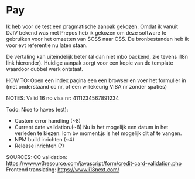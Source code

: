 # Pay

Ik heb voor de test een pragmatische aanpak gekozen. Omdat ik vanuit DJIV bekend was met Prepos heb ik gekozen om deze software te gebruiken voor het omzetten van SCSS naar CSS.
De bronbestanden heb ik voor evt referentie nu laten staan. 

De vertaling kan uiteindelijk beter (al dan niet mbo backend, zie tevens i18n link hieronder). 
Huidige aanpak zorgt voor een kopie van de template waardoor dubbel werk ontstaat.

HOW TO:
Open een index pagina een een browser en voer het formulier in (met onderstaand cc nr, of een willekeurig VISA nr zonder spaties)

NOTES:
Valid 16 no visa nr: 4111234567891234

Todo: 
Nice to haves (est): 
- Custom error handling (~8)
- Current date validation.(~8) Nu is het mogelijk een datum in het verleden te kiezen. Icm bv moment.js is het mogelijk dit af te vangen.
- NPM build inrichten (~4)
- Release inrichten (?)

SOURCES:
CC validation: https://www.w3resource.com/javascript/form/credit-card-validation.php
Frontend translating: https://www.i18next.com/
